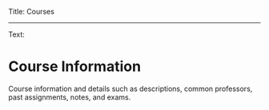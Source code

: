 Title: Courses

----

Text:

# Course Information

Course information and details such as descriptions, common professors, past assignments, notes, and exams.
